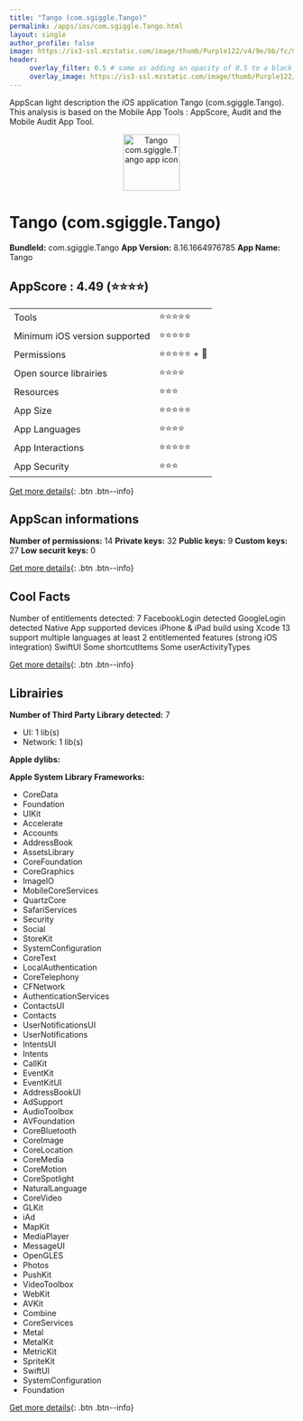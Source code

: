 ```yaml
---
title: "Tango (com.sgiggle.Tango)"
permalink: /apps/ios/com.sgiggle.Tango.html
layout: single
author_profile: false
image: https://is3-ssl.mzstatic.com/image/thumb/Purple122/v4/9e/bb/fc/9ebbfc74-9421-32f4-99ef-9ec258e9e3d6/AppIconTango-0-1x_U007emarketing-0-8-0-85-220.png/512x512bb.jpg
header: 
     overlay_filter: 0.5 # same as adding an opacity of 0.5 to a black background
     overlay_image: https://is3-ssl.mzstatic.com/image/thumb/Purple122/v4/9e/bb/fc/9ebbfc74-9421-32f4-99ef-9ec258e9e3d6/AppIconTango-0-1x_U007emarketing-0-8-0-85-220.png/512x512bb.jpg
---
```

AppScan light description the iOS application Tango (com.sgiggle.Tango). This analysis is based on the Mobile App Tools : AppScore, Audit and the Mobile Audit App Tool.

  
  
<div style="text-align: center;"><img src="https://is3-ssl.mzstatic.com/image/thumb/Purple122/v4/9e/bb/fc/9ebbfc74-9421-32f4-99ef-9ec258e9e3d6/AppIconTango-0-1x_U007emarketing-0-8-0-85-220.png/512x512bb.jpg" width="100" height="100" alt="Tango com.sgiggle.Tango app icon"></div>  
  
# Tango (com.sgiggle.Tango)

**BundleId:** com.sgiggle.Tango
**App Version:** 8.16.1664976785
**App Name:** Tango


## AppScore : 4.49 (⭐️⭐️⭐️⭐️) 

<table>
<tr><td> Tools </td><td> ⭐️⭐️⭐️⭐️⭐️ </td></tr>
<tr><td> Minimum iOS version supported </td><td> ⭐️⭐️⭐️⭐️⭐️ </td></tr>
<tr><td> Permissions </td><td> ⭐️⭐️⭐️⭐️⭐️ + 🌟 </td></tr>
<tr><td> Open source librairies </td><td> ⭐️⭐️⭐️⭐️ </td></tr>
<tr><td> Resources </td><td> ⭐️⭐️⭐️ </td></tr>
<tr><td> App Size </td><td> ⭐️⭐️⭐️⭐️⭐️ </td></tr>
<tr><td> App Languages </td><td> ⭐️⭐️⭐️⭐️ </td></tr>
<tr><td> App Interactions </td><td> ⭐️⭐️⭐️⭐️⭐️ </td></tr>
<tr><td> App Security </td><td> ⭐️⭐️⭐️ </td></tr>
</table>

[Get more details](/pricing.html){: .btn .btn--info}  
  
## AppScan informations 

**Number of permissions:** 14
**Private keys:** 32
**Public keys:** 9
**Custom keys:** 27
**Low securit keys:** 0
  
[Get more details](/pricing.html){: .btn .btn--info}

## Cool Facts

Number of entitlements detected: 7
FacebookLogin detected
GoogleLogin detected
Native App
supported devices iPhone & iPad
build using Xcode 13
support multiple languages
at least 2 entitlemented features (strong iOS integration)
SwiftUI
Some shortcutItems 
Some userActivityTypes
  
[Get more details](/pricing.html){: .btn .btn--info}

## Librairies 
**Number of Third Party Library detected:** 7
- UI: 1 lib(s)
- Network: 1 lib(s)

**Apple dylibs:**


**Apple System Library Frameworks:**
- CoreData
- Foundation
- UIKit
- Accelerate
- Accounts
- AddressBook
- AssetsLibrary
- CoreFoundation
- CoreGraphics
- ImageIO
- MobileCoreServices
- QuartzCore
- SafariServices
- Security
- Social
- StoreKit
- SystemConfiguration
- CoreText
- LocalAuthentication
- CoreTelephony
- CFNetwork
- AuthenticationServices
- ContactsUI
- Contacts
- UserNotificationsUI
- UserNotifications
- IntentsUI
- Intents
- CallKit
- EventKit
- EventKitUI
- AddressBookUI
- AdSupport
- AudioToolbox
- AVFoundation
- CoreBluetooth
- CoreImage
- CoreLocation
- CoreMedia
- CoreMotion
- CoreSpotlight
- NaturalLanguage
- CoreVideo
- GLKit
- iAd
- MapKit
- MediaPlayer
- MessageUI
- OpenGLES
- Photos
- PushKit
- VideoToolbox
- WebKit
- AVKit
- Combine
- CoreServices
- Metal
- MetalKit
- MetricKit
- SpriteKit
- SwiftUI
- SystemConfiguration
- Foundation


  
[Get more details](/pricing.html){: .btn .btn--info}

